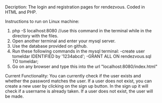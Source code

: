 Decription: The login and registration pages for rendezvous. Coded in HTML and PHP. 

Instructions to run on Linux machine:
1. php -S localhost:8080 //use this command in the terminal while in the directory with the files.
2. Open another terminal and enter your mysql server.
3. Use the database provided on github.
3. Run these following commands in the mysql terminal:
      -create user tomeldar IDENTIFIED by '1234abcd';
      -GRANT ALL ON rendezvous.sql TO tomeldar;
4. Go on any browser and type this into the url "localhost:8080/index.html"

Current Functionality:
You can currently check if the user exists and whether the password matches the user. If a user does not exist, you can create a new user by clicking on the sign up button. In the sign up it will check if a username is already taken. If a user does not exist, the user will be made.
